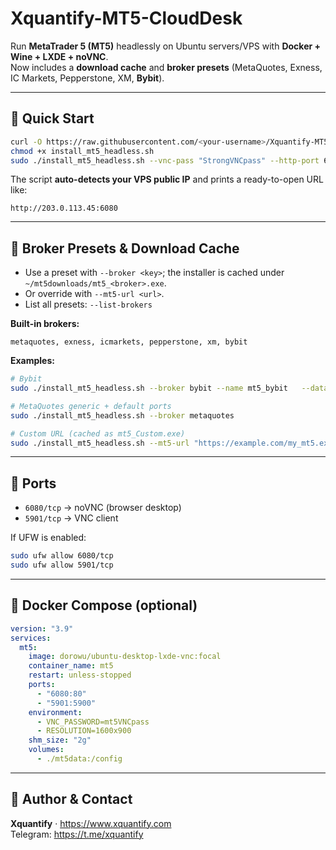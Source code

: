 # Xquantify-MT5-CloudDesk

Run **MetaTrader 5 (MT5)** headlessly on Ubuntu servers/VPS with **Docker + Wine + LXDE + noVNC**.  
Now includes a **download cache** and **broker presets** (MetaQuotes, Exness, IC Markets, Pepperstone, XM, **Bybit**).

---

## 🚀 Quick Start
```bash
curl -O https://raw.githubusercontent.com/<your-username>/Xquantify-MT5-CloudDesk/main/install_mt5_headless.sh
chmod +x install_mt5_headless.sh
sudo ./install_mt5_headless.sh --vnc-pass "StrongVNCpass" --http-port 6080 --vnc-port 5901
```
The script **auto-detects your VPS public IP** and prints a ready-to-open URL like:
```
http://203.0.113.45:6080
```

---

## 🔧 Broker Presets & Download Cache

- Use a preset with `--broker <key>`; the installer is cached under `~/mt5downloads/mt5_<broker>.exe`.
- Or override with `--mt5-url <url>`.
- List all presets: `--list-brokers`

**Built-in brokers:**
```
metaquotes, exness, icmarkets, pepperstone, xm, bybit
```

**Examples:**
```bash
# Bybit
sudo ./install_mt5_headless.sh --broker bybit --name mt5_bybit   --data-dir ~/mt5data_bybit --http-port 6082 --vnc-port 5903 --vnc-pass BybitPass

# MetaQuotes generic + default ports
sudo ./install_mt5_headless.sh --broker metaquotes

# Custom URL (cached as mt5_Custom.exe)
sudo ./install_mt5_headless.sh --mt5-url "https://example.com/my_mt5.exe"
```

---

## 🐳 Ports
- `6080/tcp` → noVNC (browser desktop)
- `5901/tcp` → VNC client

If UFW is enabled:
```bash
sudo ufw allow 6080/tcp
sudo ufw allow 5901/tcp
```

---

## 🧰 Docker Compose (optional)
```yaml
version: "3.9"
services:
  mt5:
    image: dorowu/ubuntu-desktop-lxde-vnc:focal
    container_name: mt5
    restart: unless-stopped
    ports:
      - "6080:80"
      - "5901:5900"
    environment:
      - VNC_PASSWORD=mt5VNCpass
      - RESOLUTION=1600x900
    shm_size: "2g"
    volumes:
      - ./mt5data:/config
```

---

## 📌 Author & Contact
**Xquantify** · https://www.xquantify.com  
Telegram: https://t.me/xquantify
